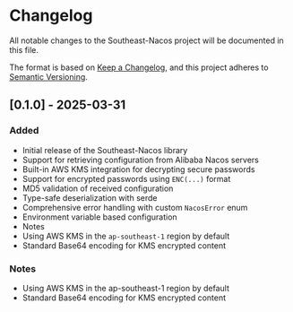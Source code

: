 # Changelog

All notable changes to the Southeast-Nacos project will be documented in this file.

The format is based on [Keep a Changelog](https://keepachangelog.com/en/1.0.0/), and this project adheres to [Semantic Versioning](https://semver.org/spec/v2.0.0.html).

## [0.1.0] - 2025-03-31

### Added

- Initial release of the Southeast-Nacos library
- Support for retrieving configuration from Alibaba Nacos servers
- Built-in AWS KMS integration for decrypting secure passwords
- Support for encrypted passwords using `ENC(...)` format
- MD5 validation of received configuration
- Type-safe deserialization with serde
- Comprehensive error handling with custom `NacosError` enum
- Environment variable based configuration
- Notes
- Using AWS KMS in the `ap-southeast-1` region by default
- Standard Base64 encoding for KMS encrypted content



### Notes

- Using AWS KMS in the ap-southeast-1 region by default
- Standard Base64 encoding for KMS encrypted content